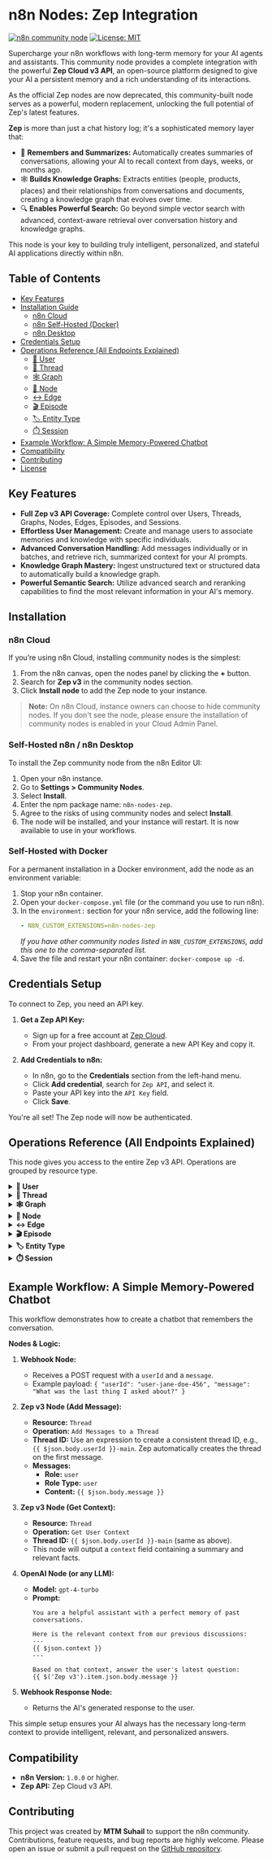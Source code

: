 # n8n Nodes: Zep Integration

[![n8n community node](https://img.shields.io/badge/n8n-community_node-brightgreen.svg)](https://n8n.io)
[![License: MIT](https://img.shields.io/badge/License-MIT-yellow.svg)](https://opensource.org/licenses/MIT)

Supercharge your n8n workflows with long-term memory for your AI agents and assistants. This community node provides a complete integration with the powerful **Zep Cloud v3 API**, an open-source platform designed to give your AI a persistent memory and a rich understanding of its interactions.

As the official Zep nodes are now deprecated, this community-built node serves as a powerful, modern replacement, unlocking the full potential of Zep's latest features.

**Zep** is more than just a chat history log; it's a sophisticated memory layer that:
-   🧠 **Remembers and Summarizes:** Automatically creates summaries of conversations, allowing your AI to recall context from days, weeks, or months ago.
-   🕸️ **Builds Knowledge Graphs:** Extracts entities (people, products, places) and their relationships from conversations and documents, creating a knowledge graph that evolves over time.
-   🔍 **Enables Powerful Search:** Go beyond simple vector search with advanced, context-aware retrieval over conversation history and knowledge graphs.

This node is your key to building truly intelligent, personalized, and stateful AI applications directly within n8n.

## Table of Contents

-   [Key Features](#key-features)
-   [Installation Guide](#installation-guide)
    -   [n8n Cloud](#n8n-cloud)
    -   [n8n Self-Hosted (Docker)](#n8n-self-hosted-docker)
    -   [n8n Desktop](#n8n-desktop)
-   [Credentials Setup](#credentials-setup)
-   [Operations Reference (All Endpoints Explained)](#operations-reference-all-endpoints-explained)
    -   [👤 User](#-user)
    -   [💬 Thread](#-thread)
    -   [🕸️ Graph](#️-graph)
    -   [📍 Node](#-node)
    -   [↔️ Edge](#️-edge)
    -   [🎬 Episode](#-episode)
    -   [🏷️ Entity Type](#️-entity-type)
    -   [⏱️ Session](#️-session)
-   [Example Workflow: A Simple Memory-Powered Chatbot](#example-workflow-a-simple-memory-powered-chatbot)
-   [Compatibility](#compatibility)
-   [Contributing](#contributing)
-   [License](#license)

## Key Features

-   **Full Zep v3 API Coverage:** Complete control over Users, Threads, Graphs, Nodes, Edges, Episodes, and Sessions.
-   **Effortless User Management:** Create and manage users to associate memories and knowledge with specific individuals.
-   **Advanced Conversation Handling:** Add messages individually or in batches, and retrieve rich, summarized context for your AI prompts.
-   **Knowledge Graph Mastery:** Ingest unstructured text or structured data to automatically build a knowledge graph.
-   **Powerful Semantic Search:** Utilize advanced search and reranking capabilities to find the most relevant information in your AI's memory.


## Installation

### n8n Cloud
If you’re using n8n Cloud, installing community nodes is the simplest:

1.  From the n8n canvas, open the nodes panel by clicking the **+** button.
2.  Search for **Zep v3** in the community nodes section.
3.  Click **Install node** to add the Zep node to your instance.

> **Note:** On n8n Cloud, instance owners can choose to hide community nodes. If you don't see the node, please ensure the installation of community nodes is enabled in your Cloud Admin Panel.

### Self-Hosted n8n / n8n Desktop
To install the Zep community node from the n8n Editor UI:

1.  Open your n8n instance.
2.  Go to **Settings > Community Nodes**.
3.  Select **Install**.
4.  Enter the npm package name: `n8n-nodes-zep`.
5.  Agree to the risks of using community nodes and select **Install**.
6.  The node will be installed, and your instance will restart. It is now available to use in your workflows.

### Self-Hosted with Docker
For a permanent installation in a Docker environment, add the node as an environment variable:

1.  Stop your n8n container.
2.  Open your `docker-compose.yml` file (or the command you use to run n8n).
3.  In the `environment:` section for your n8n service, add the following line:
    ```yaml
    - N8N_CUSTOM_EXTENSIONS=n8n-nodes-zep
    ```
    *If you have other community nodes listed in `N8N_CUSTOM_EXTENSIONS`, add this one to the comma-separated list.*
4.  Save the file and restart your n8n container: `docker-compose up -d`.

## Credentials Setup

To connect to Zep, you need an API key.

1.  **Get a Zep API Key:**
    -   Sign up for a free account at [Zep Cloud](https://cloud.getzep.com/).
    -   From your project dashboard, generate a new API Key and copy it.

2.  **Add Credentials to n8n:**
    -   In n8n, go to the **Credentials** section from the left-hand menu.
    -   Click **Add credential**, search for `Zep API`, and select it.
    -   Paste your API key into the `API Key` field.
    -   Click **Save**.

You're all set! The Zep node will now be authenticated.

## Operations Reference (All Endpoints Explained)

This node gives you access to the entire Zep v3 API. Operations are grouped by resource type.

<details>
<summary><b>👤 User</b></summary>

Manages users to associate them with memories and knowledge graphs.

| Operation         | Description                                                      |
| ----------------- | ---------------------------------------------------------------- |
| **Add User**      | Creates a new user in Zep.                                       |
| **Delete User**   | Deletes a user by their ID.                                      |
| **Get User**      | Retrieves a user's details by their ID.                          |
| **Get User Node** | Gets the specific Knowledge Graph node associated with a user.   |
| **Get User Threads**| Lists all conversation threads for a specific user.              |
| **Get Users**     | Returns a list of all users in your project.                     |
| **Update User**   | Updates a user's information, such as email or metadata.         |

---

### Add User
Creates a new user.

| Parameter   | Description                              | Example Value                                       |
| ----------- | ---------------------------------------- | --------------------------------------------------- |
| **User ID** | A unique identifier for the user.        | `user-jane-doe-456`                                 |
| Email       | The user's email address.                | `jane.doe@example.com`                              |
| First Name  | The user's first name.                   | `Jane`                                              |
| Last Name   | The user's last name.                    | `Doe`                                               |
| Metadata    | A JSON object for storing extra data.    | `{"subscription_tier": "premium", "internal_id": 987}` |

### Get User / Delete User
Retrieves or deletes a user.

| Parameter   | Description                       | Example Value       |
| ----------- | --------------------------------- | ------------------- |
| **User ID** | The unique identifier of the user. | `user-jane-doe-456` |

</details>

<details>
<summary><b>💬 Thread</b></summary>

Manages conversational threads, which are ordered sequences of messages.

| Operation                           | Description                                                                     |
| ----------------------------------- | ------------------------------------------------------------------------------- |
| **Add Messages to a Thread**        | Appends one or more messages to a conversation thread.                          |
| **Add Messages to a Thread in Batch**| Efficiently adds a large number of messages in a single API call.                 |
| **Delete Thread**                   | Deletes an entire conversation thread.                                          |
| **Get Messages of a Thread**        | Retrieves the history of messages for a given thread.                           |
| **Get Threads**                     | Lists all conversation threads in your project, with pagination.                |
| **Get User Context**                | Extracts relevant summaries and facts from a thread to use in an LLM prompt.    |
| **Start a New Thread**              | Creates a new conversation thread and associates it with a user.                |

---

### Start a New Thread
Creates a new conversation thread.

| Parameter   | Description                                 | Example Value           |
| ----------- | ------------------------------------------- | ----------------------- |
| **Thread ID** | A unique identifier for the conversation.   | `convo-abc-123`         |
| **User ID**   | The ID of the user this thread belongs to.  | `user-jane-doe-456`     |

### Add Messages to a Thread
Adds messages to an existing conversation.

| Parameter    | Description                                                     | Example Value                                                                    |
| ------------ | --------------------------------------------------------------- | -------------------------------------------------------------------------------- |
| **Thread ID**  | The identifier of the thread to add messages to.                | `convo-abc-123`                                                                  |
| **Messages**   | An array of message objects to add.                             | `[{"role": "user", "role_type": "user", "content": "Hello, can you help me?"}]`  |

### Get User Context
Retrieves a contextual summary of the conversation, perfect for providing history to an LLM.

| Parameter   | Description                                      | Example Value   |
| ----------- | ------------------------------------------------ | --------------- |
| **Thread ID** | The identifier of the thread to get context from. | `convo-abc-123` |
| Min Rating  | Filters facts by their relevance rating (0.0 to 1.0). | `0.7`           |
| Mode        | `summary` (default) or `basic` for lower latency.   | `summary`       |

</details>

<details>
<summary><b>🕸️ Graph</b></summary>

Manages temporal knowledge graphs, which store entities and their relationships.

| Operation               | Description                                                                              |
| ----------------------- | ---------------------------------------------------------------------------------------- |
| **Add Data**            | Adds an "episode" (a piece of text or JSON) to the graph for automatic fact extraction.    |
| **Add Data in Batch**   | Adds multiple episodes at once.                                                          |
| **Add Fact Triple**     | Manually creates a relationship (`edge`) between two entities (`nodes`).                   |
| **Clone Graph**         | Creates an exact copy of an existing graph.                                              |
| **Create Graph**        | Creates a new, empty knowledge graph.                                                    |
| **Delete Graph**        | Deletes a specified knowledge graph.                                                     |
| **Get Graph**           | Retrieves metadata for a specific graph.                                                 |
| **List All Graphs**     | Lists all graphs in your project.                                                        |
| **Search Graph**        | Performs a powerful semantic search over the graph's nodes, edges, or episodes.          |
| **Update Graph**        | Modifies the name or description of a graph.                                             |

---

### Create Graph
Initializes a new knowledge graph.

| Parameter     | Description                              | Example Value                     |
| ------------- | ---------------------------------------- | --------------------------------- |
| **Graph ID**    | A unique identifier for the graph.       | `product-knowledge-base`          |
| Graph Name    | A human-readable name for the graph.     | `Product Knowledge Base`          |
| Description   | A description of the graph's purpose.    | `Contains all product documentation` |

### Add Data
Adds unstructured data to the graph for Zep to process.

| Parameter          | Description                                           | Example Value                           |
| ------------------ | ----------------------------------------------------- | --------------------------------------- |
| **Data**           | The text or JSON data to add to the graph.            | `"The new QuantumLeap X1 model..."`   |
| **Data Type**      | The type of data being added (`text`, `json`, `message`). | `text`                                  |
| Graph ID           | The ID of the graph to add data to.                   | `product-knowledge-base`                |
| User ID            | Alternatively, the user's graph to add data to.       | `user-jane-doe-456`                     |

### Search Graph
Searches the knowledge graph for relevant information.

| Parameter           | Description                                                        | Example Value                                        |
| ------------------- | ------------------------------------------------------------------ | ---------------------------------------------------- |
| **Search Query**    | The natural language query to search for.                          | `QuantumLeap X1 release date and features`           |
| Graph ID / User ID  | The graph to search within.                                        | `product-knowledge-base`                             |
| Limit               | The maximum number of results to return.                           | `5`                                                  |
| Scope               | What to search for: `edges` (relationships), `nodes`, or `episodes`. | `episodes`                                           |
| Reranker            | Method to re-rank results for relevance (e.g., `rrf`, `mmr`).      | `rrf`                                                |
| Search Filters      | JSON object to filter results by metadata.                         | `{"node_labels": ["Product"]}`                       |

</details>

<details>
<summary><b>📍 Node</b></summary>

Manages individual entities (nodes) within a knowledge graph.

| Operation                    | Description                                         |
| ---------------------------- | --------------------------------------------------- |
| **Get Entity Edges for a Node** | Retrieves all relationships connected to a specific node. |
| **Get Episodes for a Node**  | Retrieves all data episodes where this node was mentioned. |
| **Get Graph Nodes**          | Lists all nodes within a specific graph.            |
| **Get Node**                 | Retrieves a single node by its UUID.                |
| **Get User Nodes**           | Lists all nodes within a specific user's graph.     |

</details>

<details>
<summary><b>↔️ Edge</b></summary>

Manages relationships (edges) between nodes in a knowledge graph.

| Operation        | Description                                  |
| ---------------- | -------------------------------------------- |
| **Get Edge**     | Retrieves a single edge by its UUID.         |
| **Get Graph Edges**| Lists all edges within a specific graph.     |
| **Get User Edges** | Lists all edges within a specific user's graph.|
| **Delete Edge**  | Deletes an edge by its UUID.                 |

</details>

<details>
<summary><b>🎬 Episode</b></summary>

Manages "episodes," which are the raw pieces of data ingested into the graph.

| Operation                                     | Description                                                                 |
| --------------------------------------------- | --------------------------------------------------------------------------- |
| **Delete Episode**                            | Deletes an episode by its UUID.                                             |
| **Get Episode**                               | Retrieves a single episode by its UUID.                                     |
| **Get Graph Episodes**                        | Lists all episodes within a specific graph.                                 |
| **Get User Episodes**                         | Lists all episodes within a specific user's graph.                          |
| **Return Any Nodes and Edges Mentioned in an Episode** | Extracts all entities and relationships identified within an episode. |

</details>

<details>
<summary><b>🏷️ Entity Type</b></summary>

Manages the schema for entity and edge types for more structured knowledge graph management.

| Operation         | Description                                       |
| ----------------- | ------------------------------------------------- |
| **Get Entity Types** | Retrieves the defined entity and edge types.    |
| **Set Entity Types** | Defines or updates the schema for entity and edge types. |

</details>

<details>
<summary><b>⏱️ Session</b></summary>

Manages short-term conversation sessions. This is distinct from long-term memory Threads.

| Operation             | Description                                          |
| --------------------- | ---------------------------------------------------- |
| **Add Session Messages** | Adds messages to a short-term session.               |
| **Create Session**      | Creates a new session associated with a user.        |
| **Get Session**         | Retrieves details about a specific session.          |
| **Get Session Messages**| Retrieves the message history for a session.         |
| **List Sessions**       | Lists all recent sessions.                           |

</details>

## Example Workflow: A Simple Memory-Powered Chatbot

This workflow demonstrates how to create a chatbot that remembers the conversation.

 <!-- Replace with a real image of the workflow -->

**Nodes & Logic:**

1.  **Webhook Node:**
    -   Receives a POST request with a `userId` and a `message`.
    -   Example payload: `{ "userId": "user-jane-doe-456", "message": "What was the last thing I asked about?" }`

2.  **Zep v3 Node (Add Message):**
    -   **Resource:** `Thread`
    -   **Operation:** `Add Messages to a Thread`
    -   **Thread ID:** Use an expression to create a consistent thread ID, e.g., `{{ $json.body.userId }}-main`. Zep automatically creates the thread on the first message.
    -   **Messages:**
        -   **Role:** `user`
        -   **Role Type:** `user`
        -   **Content:** `{{ $json.body.message }}`

3.  **Zep v3 Node (Get Context):**
    -   **Resource:** `Thread`
    -   **Operation:** `Get User Context`
    -   **Thread ID:** `{{ $json.body.userId }}-main` (same as above).
    -   This node will output a `context` field containing a summary and relevant facts.

4.  **OpenAI Node (or any LLM):**
    -   **Model:** `gpt-4-turbo`
    -   **Prompt:**
        ```
        You are a helpful assistant with a perfect memory of past conversations.

        Here is the relevant context from our previous discussions:
        ---
        {{ $json.context }}
        ---

        Based on that context, answer the user's latest question:
        {{ $('Zep v3').item.json.body.message }}
        ```

5.  **Webhook Response Node:**
    -   Returns the AI's generated response to the user.

This simple setup ensures your AI always has the necessary long-term context to provide intelligent, relevant, and personalized answers.

## Compatibility

-   **n8n Version:** `1.0.0` or higher.
-   **Zep API:** Zep Cloud v3 API.

## Contributing

This project was created by **MTM Suhail** to support the n8n community. Contributions, feature requests, and bug reports are highly welcome. Please open an issue or submit a pull request on the [GitHub repository](https://github.com/mtmsuhail/n8n-nodes-zep).
